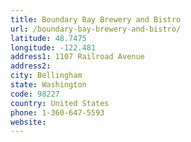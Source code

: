 ```yaml
---
title: Boundary Bay Brewery and Bistro
url: /boundary-bay-brewery-and-bistro/
latitude: 48.7475
longitude: -122.481
address1: 1107 Railroad Avenue
address2: 
city: Bellingham
state: Washington
code: 98227
country: United States
phone: 1-360-647-5593
website: 
---
```


